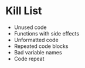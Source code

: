 Kill List
=========
* Unused code
* Functions with side effects
* Unformatted code
* Repeated code blocks
* Bad variable names
* Code repeat
